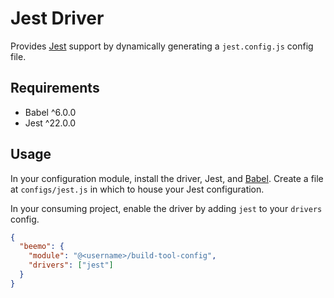 # Jest Driver

Provides [Jest](https://github.com/facebook/jest) support by dynamically generating a
`jest.config.js` config file.

## Requirements

* Babel ^6.0.0
* Jest ^22.0.0

## Usage

In your configuration module, install the driver, Jest, and [Babel](./babel.md). Create a file at
`configs/jest.js` in which to house your Jest configuration.

In your consuming project, enable the driver by adding `jest` to your `drivers` config.

```json
{
  "beemo": {
    "module": "@<username>/build-tool-config",
    "drivers": ["jest"]
  }
}
```

